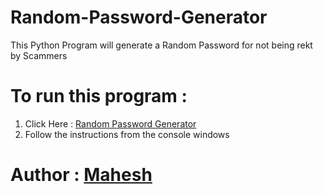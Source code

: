 # Random-Password-Generator
This Python Program will generate a Random Password for not being rekt by Scammers
# To run this program :
1. Click Here :  <a href="https://replit.com/@maheshdel/Random-Password-Generator#main.py">Random Password Generator</a>
2. Follow the instructions from the console windows
# Author : <a href="https://github.com/mahesh-del">Mahesh</a>
